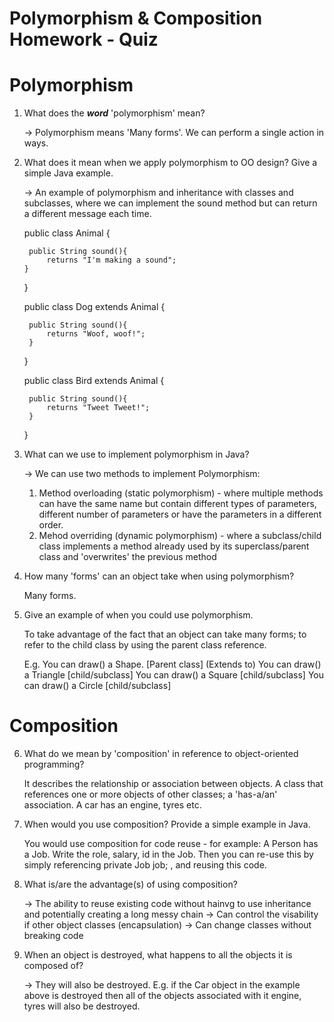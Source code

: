 # Polymorphism & Composition Homework - Quiz

# Polymorphism

1. What does the ___word___ 'polymorphism' mean?

    -> Polymorphism means 'Many forms'. We can perform a single action in ways.

2. What does it mean when we apply polymorphism to OO design? Give a simple Java example.

    -> An example of polymorphism and inheritance with classes and subclasses, where we can implement the sound 
    method but can return a different message each time. 

    public class Animal {
    
        public String sound(){
            returns "I'm making a sound";
       }   
    }
    
    public class Dog extends Animal {
        
        public String sound(){  
            returns "Woof, woof!";
        }
    }
    
    public class Bird extends Animal {
        
        public String sound(){  
            returns "Tweet Tweet!";
        }
    }


3. What can we use to implement polymorphism in Java?

    -> We can use two methods to implement Polymorphism:

    1. Method overloading (static polymorphism) - where multiple methods can have the same name but contain different 
        types of parameters, different number of parameters or have the parameters in a different order. 
    2. Mehod overriding (dynamic polymorphism) - where a subclass/child class implements a method already used by 
        its superclass/parent class and 'overwrites' the previous method

4. How many 'forms' can an object take when using polymorphism?

    Many forms. 

5. Give an example of when you could use polymorphism.

    To take advantage of the fact that an object can take many forms; to refer to the child class by using the parent 
    class reference. 
    
    E.g. You can draw() a Shape. [Parent class]
                      (Extends to)
         You can draw() a Triangle [child/subclass]
         You can draw()  a Square [child/subclass]
         You can draw() a Circle [child/subclass] 
    


# Composition

6. What do we mean by 'composition' in reference to object-oriented programming?

    It describes the relationship or association between objects. 
    A class that references one or more objects of other classes; a 'has-a/an' association. 
    A car has an engine, tyres etc. 

7. When would you use composition? Provide a simple example in Java.

    You would use composition for code reuse - for example:
        A Person has a Job. 
        Write the role, salary, id in the Job. Then you can re-use this by simply referencing private Job job; , 
        and reusing this code. 

8. What is/are the advantage(s) of using composition?

    -> The ability to reuse existing code without hainvg to use inheritance and potentially creating a long messy chain
    -> Can control the visability if other object classes (encapsulation)
    -> Can change classes without breaking code 

9. When an object is destroyed, what happens to all the objects it is composed of?

    -> They will also be destroyed. E.g. if the Car object in the example above is destroyed then all of the objects 
        associated with it engine, tyres will also be destroyed. 